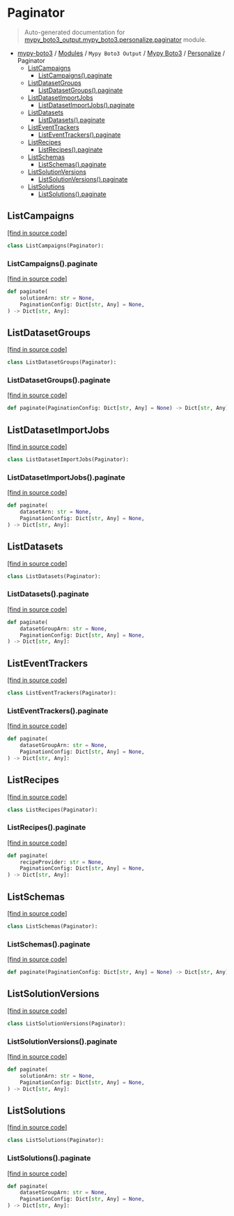 # Paginator

> Auto-generated documentation for [mypy_boto3_output.mypy_boto3.personalize.paginator](https://github.com/vemel/mypy_boto3/blob/master/mypy_boto3_output/mypy_boto3/personalize/paginator.py) module.

- [mypy-boto3](../../../README.md#mypy_boto3) / [Modules](../../../MODULES.md#mypy-boto3-modules) / `Mypy Boto3 Output` / [Mypy Boto3](../index.md#mypy-boto3) / [Personalize](index.md#personalize) / Paginator
    - [ListCampaigns](#listcampaigns)
        - [ListCampaigns().paginate](#listcampaignspaginate)
    - [ListDatasetGroups](#listdatasetgroups)
        - [ListDatasetGroups().paginate](#listdatasetgroupspaginate)
    - [ListDatasetImportJobs](#listdatasetimportjobs)
        - [ListDatasetImportJobs().paginate](#listdatasetimportjobspaginate)
    - [ListDatasets](#listdatasets)
        - [ListDatasets().paginate](#listdatasetspaginate)
    - [ListEventTrackers](#listeventtrackers)
        - [ListEventTrackers().paginate](#listeventtrackerspaginate)
    - [ListRecipes](#listrecipes)
        - [ListRecipes().paginate](#listrecipespaginate)
    - [ListSchemas](#listschemas)
        - [ListSchemas().paginate](#listschemaspaginate)
    - [ListSolutionVersions](#listsolutionversions)
        - [ListSolutionVersions().paginate](#listsolutionversionspaginate)
    - [ListSolutions](#listsolutions)
        - [ListSolutions().paginate](#listsolutionspaginate)

## ListCampaigns

[[find in source code]](https://github.com/vemel/mypy_boto3/blob/master/mypy_boto3_output/mypy_boto3/personalize/paginator.py#L9)

```python
class ListCampaigns(Paginator):
```

### ListCampaigns().paginate

[[find in source code]](https://github.com/vemel/mypy_boto3/blob/master/mypy_boto3_output/mypy_boto3/personalize/paginator.py#L12)

```python
def paginate(
    solutionArn: str = None,
    PaginationConfig: Dict[str, Any] = None,
) -> Dict[str, Any]:
```

## ListDatasetGroups

[[find in source code]](https://github.com/vemel/mypy_boto3/blob/master/mypy_boto3_output/mypy_boto3/personalize/paginator.py#L18)

```python
class ListDatasetGroups(Paginator):
```

### ListDatasetGroups().paginate

[[find in source code]](https://github.com/vemel/mypy_boto3/blob/master/mypy_boto3_output/mypy_boto3/personalize/paginator.py#L21)

```python
def paginate(PaginationConfig: Dict[str, Any] = None) -> Dict[str, Any]:
```

## ListDatasetImportJobs

[[find in source code]](https://github.com/vemel/mypy_boto3/blob/master/mypy_boto3_output/mypy_boto3/personalize/paginator.py#L25)

```python
class ListDatasetImportJobs(Paginator):
```

### ListDatasetImportJobs().paginate

[[find in source code]](https://github.com/vemel/mypy_boto3/blob/master/mypy_boto3_output/mypy_boto3/personalize/paginator.py#L28)

```python
def paginate(
    datasetArn: str = None,
    PaginationConfig: Dict[str, Any] = None,
) -> Dict[str, Any]:
```

## ListDatasets

[[find in source code]](https://github.com/vemel/mypy_boto3/blob/master/mypy_boto3_output/mypy_boto3/personalize/paginator.py#L34)

```python
class ListDatasets(Paginator):
```

### ListDatasets().paginate

[[find in source code]](https://github.com/vemel/mypy_boto3/blob/master/mypy_boto3_output/mypy_boto3/personalize/paginator.py#L37)

```python
def paginate(
    datasetGroupArn: str = None,
    PaginationConfig: Dict[str, Any] = None,
) -> Dict[str, Any]:
```

## ListEventTrackers

[[find in source code]](https://github.com/vemel/mypy_boto3/blob/master/mypy_boto3_output/mypy_boto3/personalize/paginator.py#L43)

```python
class ListEventTrackers(Paginator):
```

### ListEventTrackers().paginate

[[find in source code]](https://github.com/vemel/mypy_boto3/blob/master/mypy_boto3_output/mypy_boto3/personalize/paginator.py#L46)

```python
def paginate(
    datasetGroupArn: str = None,
    PaginationConfig: Dict[str, Any] = None,
) -> Dict[str, Any]:
```

## ListRecipes

[[find in source code]](https://github.com/vemel/mypy_boto3/blob/master/mypy_boto3_output/mypy_boto3/personalize/paginator.py#L52)

```python
class ListRecipes(Paginator):
```

### ListRecipes().paginate

[[find in source code]](https://github.com/vemel/mypy_boto3/blob/master/mypy_boto3_output/mypy_boto3/personalize/paginator.py#L55)

```python
def paginate(
    recipeProvider: str = None,
    PaginationConfig: Dict[str, Any] = None,
) -> Dict[str, Any]:
```

## ListSchemas

[[find in source code]](https://github.com/vemel/mypy_boto3/blob/master/mypy_boto3_output/mypy_boto3/personalize/paginator.py#L61)

```python
class ListSchemas(Paginator):
```

### ListSchemas().paginate

[[find in source code]](https://github.com/vemel/mypy_boto3/blob/master/mypy_boto3_output/mypy_boto3/personalize/paginator.py#L64)

```python
def paginate(PaginationConfig: Dict[str, Any] = None) -> Dict[str, Any]:
```

## ListSolutionVersions

[[find in source code]](https://github.com/vemel/mypy_boto3/blob/master/mypy_boto3_output/mypy_boto3/personalize/paginator.py#L68)

```python
class ListSolutionVersions(Paginator):
```

### ListSolutionVersions().paginate

[[find in source code]](https://github.com/vemel/mypy_boto3/blob/master/mypy_boto3_output/mypy_boto3/personalize/paginator.py#L71)

```python
def paginate(
    solutionArn: str = None,
    PaginationConfig: Dict[str, Any] = None,
) -> Dict[str, Any]:
```

## ListSolutions

[[find in source code]](https://github.com/vemel/mypy_boto3/blob/master/mypy_boto3_output/mypy_boto3/personalize/paginator.py#L77)

```python
class ListSolutions(Paginator):
```

### ListSolutions().paginate

[[find in source code]](https://github.com/vemel/mypy_boto3/blob/master/mypy_boto3_output/mypy_boto3/personalize/paginator.py#L80)

```python
def paginate(
    datasetGroupArn: str = None,
    PaginationConfig: Dict[str, Any] = None,
) -> Dict[str, Any]:
```
